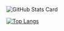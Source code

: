 ![GitHub Stats Card](https://github-readme-stats.vercel.app/api?username=kmix-39&count_private=true&show_icons=true&theme=graywhite)

[![Top Langs](https://github-readme-stats.vercel.app/api/top-langs/?username=kmix-39&layout=compact&theme=graywhite&hide=html)](https://github.com/anuraghazra/github-readme-stats)
